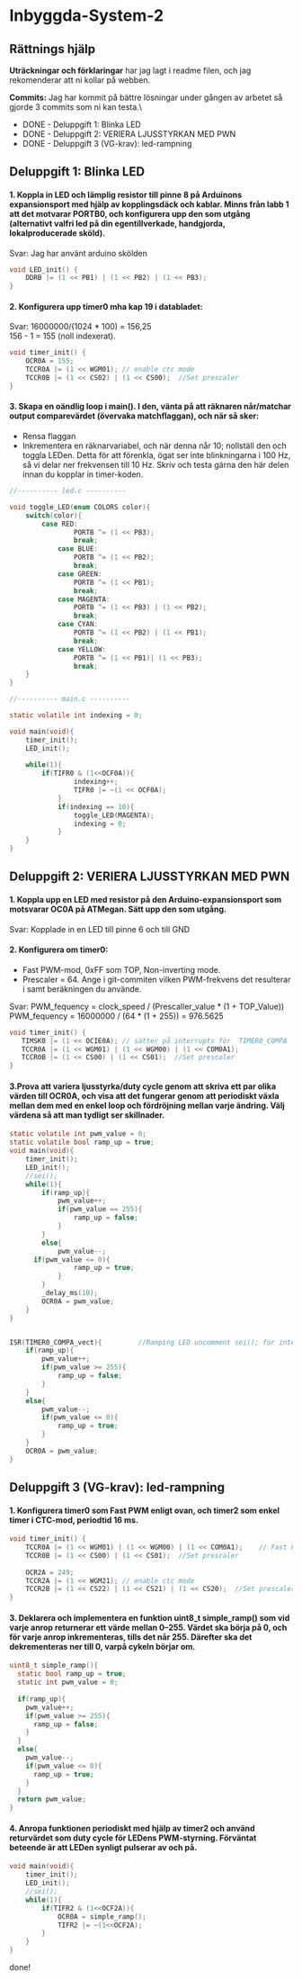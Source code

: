 # Inbyggda-System-2 #

## Rättnings hjälp
**Uträckningar och förklaringar** har jag lagt i readme filen, och jag rekomenderar att ni kollar på webben.

**Commits:** Jag har kommit på bättre lösningar under gången av arbetet så gjorde 3 commits som ni kan testa.\\

 * DONE - Deluppgift 1: Blinka LED
 * DONE - Deluppgift 2: VERIERA LJUSSTYRKAN MED PWN
 * DONE - Deluppgift 3 (VG-krav): led-rampning

## Deluppgift 1: Blinka LED ##

#### 1. Koppla in LED och lämplig resistor till pinne 8 på Arduinons expansionsport med hjälp av kopplingsdäck och kablar. Minns från labb 1 att det motvarar PORTB0, och konfigurera upp den som utgång (alternativt valfri led på din egentillverkade, handgjorda, lokalproducerade sköld).
Svar: Jag har använt arduino skölden 
```C
void LED_init() {
	DDRB |= (1 << PB1) | (1 << PB2) | (1 << PB3);
}
```

#### 2. Konfigurera upp timer0 mha kap 19 i databladet: ###
Svar: 16000000/(1024 * 100) = 156,25 \
      156 - 1 = 155 (noll indexerat).
```C
void timer_init() {
	OCR0A = 155;
	TCCR0A |= (1 << WGM01); // enable ctc mode
  	TCCR0B |= (1 << CS02) | (1 << CS00);  //Set prescaler
}
```

#### 3. Skapa en oändlig loop i main(). I den, vänta på att räknaren når/matchar output comparevärdet (övervaka matchflaggan), och när så sker:
 * Rensa flaggan
 * Inkrementera en räknarvariabel, och när denna når 10; nollställ den och toggla LEDen. Detta för att förenkla, ögat ser inte blinkningarna i 100 Hz, så vi delar ner frekvensen till 10 Hz. Skriv och testa gärna den här delen innan du kopplar in timer-koden.

```C
//---------- led.c ----------

void toggle_LED(enum COLORS color){
	switch(color){
		case RED:
      			PORTB ^= (1 << PB3);
     			break;
    		case BLUE:
      			PORTB ^= (1 << PB2);
      			break;
    		case GREEN:
      			PORTB ^= (1 << PB1);
      			break;
    		case MAGENTA:
      			PORTB ^= (1 << PB3) | (1 << PB2);
      			break;
    		case CYAN:
      			PORTB ^= (1 << PB2) | (1 << PB1);
      			break;
    		case YELLOW:
      			PORTB ^= (1 << PB1)| (1 << PB3);
      			break;
	}
}

//---------- main.c ----------

static volatile int indexing = 0;

void main(void){
	timer_init();
	LED_init();
	
	while(1){
		if(TIFR0 & (1<<OCF0A)){
      			indexing++;
	      		TIFR0 |= ~(1 << OCF0A);
    		}
    		if(indexing == 10){
      			toggle_LED(MAGENTA);
      			indexing = 0;
    		}	
  	}
}
```

## Deluppgift 2: VERIERA LJUSSTYRKAN MED PWN

#### 1. Koppla upp en LED med resistor på den Arduino-expansionsport som motsvarar OC0A på ATMegan. Sätt upp den som utgång.
Svar: Kopplade in en LED till pinne 6 och till GND

#### 2. Konfigurera om timer0:
 * Fast PWM-mod, 0xFF som TOP, Non-inverting mode.
 * Prescaler = 64. Ange i git-commiten vilken PWM-frekvens det resulterar i samt beräkningen du använde.
 
 Svar: PWM_fequency = clock_speed / (Prescaller_value * (1 + TOP_Value))\
 PWM_fequency = 16000000 / (64 * (1 + 255)) = 976.5625
 ```C
void timer_init() {
	TIMSK0 |= (1 << OCIE0A); // sätter på interrupts för  TIMER0_COMPA
	TCCR0A |= (1 << WGM01) | (1 << WGM00) | (1 << COM0A1);
	TCCR0B |= (1 << CS00) | (1 << CS01);  //Set prescaler
}

 ```
 
 #### 3.Prova att variera ljusstyrka/duty cycle genom att skriva ett par olika värden till OCR0A, och visa att det fungerar genom att periodiskt växla mellan dem med en enkel loop och fördröjning mellan varje ändring. Välj värdena så att man tydligt ser skillnader.
```C
static volatile int pwm_value = 0;
static volatile bool ramp_up = true;
void main(void){
	timer_init();
	LED_init();
	//sei();
	while(1){
		if(ramp_up){
			pwm_value++;
			if(pwm_value == 255){
				ramp_up = false;
			}
		}		
		else{
			pwm_value--;
      if(pwm_value <= 0){
				ramp_up = true;
			}		
		}
		_delay_ms(10);
		OCR0A = pwm_value;
	}
}


ISR(TIMER0_COMPA_vect){			//Ramping LED uncomment sei(); for interrupts
	if(ramp_up){
		pwm_value++;
		if(pwm_value >= 255){
			ramp_up = false;
		}
	}
	else{
		pwm_value--;
		if(pwm_value <= 0){
			ramp_up = true;
		}
	}
	OCR0A = pwm_value;
}


```

## Deluppgift 3 (VG-krav): led-rampning
#### 1. Konfigurera timer0 som Fast PWM enligt ovan, och timer2 som enkel timer i CTC-mod, periodtid 16 ms.
````C
void timer_init() {
	TCCR0A |= (1 << WGM01) | (1 << WGM00) | (1 << COM0A1);    // Fast PWM-mode
	TCCR0B |= (1 << CS00) | (1 << CS01);  //Set prescaler
	
	OCR2A = 249; 
	TCCR2A |= (1 << WGM21); // enable ctc mode
	TCCR2B |= (1 << CS22) | (1 << CS21) | (1 << CS20);  //Set prescaler
}
````
#### 3. Deklarera och implementera en funktion uint8_t simple_ramp() som vid varje anrop returnerar ett värde mellan 0–255. Värdet ska börja på 0, och för varje anrop inkrementeras, tills det når 255. Därefter ska det dekrementeras ner till 0, varpå cykeln börjar om.
````C
uint8_t simple_ramp(){
  static bool ramp_up = true;
  static int pwm_value = 0;
  
  if(ramp_up){
    pwm_value++;
    if(pwm_value >= 255){
      ramp_up = false;
    }
  }
  else{
    pwm_value--;
    if(pwm_value <= 0){
      ramp_up = true;
    }
  }
  return pwm_value;
}
````
#### 4. Anropa funktionen periodiskt med hjälp av timer2 och använd returvärdet som duty cycle för LEDens PWM-styrning. Förväntat beteende är att LEDen synligt pulserar av och på.
````C
void main(void){
	timer_init();
	LED_init();
	//sei();
	while(1){
		if(TIFR2 & (1<<OCF2A)){
			OCR0A = simple_ramp();
			TIFR2 |= ~(1<<OCF2A);
		}
	}
}
````

done!

